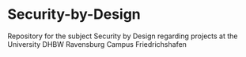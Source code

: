 # Security-by-Design
Repository for the subject Security by Design regarding projects at the University DHBW Ravensburg Campus Friedrichshafen
